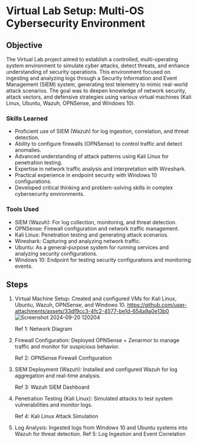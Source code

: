 # Virtual Lab Setup: Multi-OS Cybersecurity Environment

## Objective

The Virtual Lab project aimed to establish a controlled, multi-operating system environment to simulate cyber attacks, detect threats, and enhance understanding of security operations. This environment focused on ingesting and analyzing logs through a Security Information and Event Management (SIEM) system, generating test telemetry to mimic real-world attack scenarios. The goal was to deepen knowledge of network security, attack vectors, and defensive strategies using various virtual machines (Kali Linux, Ubuntu, Wazuh, OPNSense, and Windows 10).


### Skills Learned

- Proficient use of SIEM (Wazuh) for log ingestion, correlation, and threat detection.
- Ability to configure firewalls (OPNSense) to control traffic and detect anomalies.
- Advanced understanding of attack patterns using Kali Linux for penetration testing.
- Expertise in network traffic analysis and interpretation with Wireshark.
- Practical experience in endpoint security with Windows 10 configurations.
- Developed critical thinking and problem-solving skills in complex cybersecurity environments.

### Tools Used

- SIEM (Wazuh): For log collection, monitoring, and threat detection.
- OPNSense: Firewall configuration and network traffic management.
- Kali Linux: Penetration testing and generating attack scenarios.
- Wireshark: Capturing and analyzing network traffic.
- Ubuntu: As a general-purpose system for running services and analyzing security configurations.
- Windows 10: Endpoint for testing security configurations and monitoring events.

## Steps
1. Virtual Machine Setup: Created and configured VMs for Kali Linux, Ubuntu, Wazuh, OPNSense, and Windows 10.
https://github.com/user-attachments/assets/33df9cc3-4fc2-4577-be1d-654a9a0e13b0
![Screenshot 2024-09-20 120204](https://github.com/user-attachments/assets/fae9a636-b38e-4331-81c3-2e2264243bd0)


   Ref 1: Network Diagram
3. Firewall Configuration: Deployed OPNSense + Zenarmor to manage traffic and monitor for suspicious behavior.

   Ref 2: OPNSense Firewall Configuration
4. SIEM Deployment (Wazuh): Installed and configured Wazuh for log aggregation and real-time analysis.

   Ref 3: Wazuh SIEM Dashboard
6. Penetration Testing (Kali Linux): Simulated attacks to test system vulnerabilities and monitor logs.

   Ref 4: Kali Linux Attack Simulation
8. Log Analysis: Ingested logs from Windows 10 and Ubuntu systems into Wazuh for threat detection.
    Ref 5: Log Ingestion and Event Correlation
